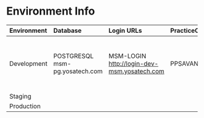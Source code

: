 # Environment Info

| Environment | Database | Login URLs | PracticeCode | UserCode | Password | API URLs
|:--------  | :-------- | :-------------------- | :-------- | :------- | :---------- | :---------- |
|Development| POSTGRESQL msm-pg.yosatech.com | MSM-LOGIN http://login-dev-msm.yosatech.com | PPSAVANI01|jivrajmehta|admin@admin1234| API-Gateway http://msm-api.yosatech.com MSM-PM  http://msm-pm-dev-msm.yosatech.com
|Staging|
|Production|
